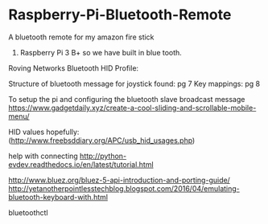# Raspberry-Pi-Bluetooth-Remote
A bluetooth remote for my amazon fire stick


1. Raspberry Pi 3 B+ so we have built in blue tooth.


Roving Networks Bluetooth HID Profile:

Structure of bluetooth message for joystick found: pg 7 
Key mappings: pg 8

To setup the pi and configuring the bluetooth slave broadcast message
https://www.gadgetdaily.xyz/create-a-cool-sliding-and-scrollable-mobile-menu/


HID values hopefully:(http://www.freebsddiary.org/APC/usb_hid_usages.php)

help with connecting
http://python-evdev.readthedocs.io/en/latest/tutorial.html



http://www.bluez.org/bluez-5-api-introduction-and-porting-guide/
http://yetanotherpointlesstechblog.blogspot.com/2016/04/emulating-bluetooth-keyboard-with.html

 bluetoothctl
